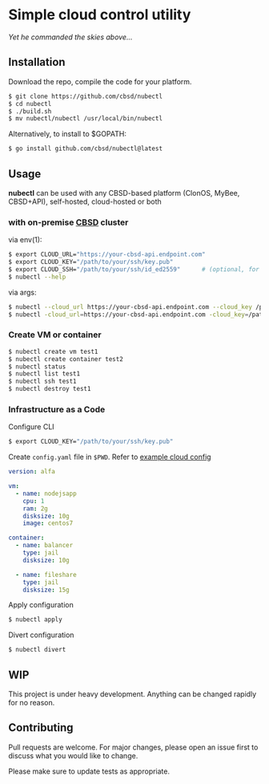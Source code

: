# Simple cloud control utility
*Yet he commanded the skies above...*


## Installation

Download the repo, compile the code for your platform.

```bash
$ git clone https://github.com/cbsd/nubectl
$ cd nubectl
$ ./build.sh
$ mv nubectl/nubectl /usr/local/bin/nubectl

```

Alternatively, to install to $GOPATH:
```bash
$ go install github.com/cbsd/nubectl@latest
```

## Usage

**nubectl** can be used with any CBSD-based platform (ClonOS, MyBee, CBSD+API), self-hosted, cloud-hosted or both

### with on-premise [CBSD](https://github.com/cbsd/cbsd) cluster

via env(1):

```bash
$ export CLOUD_URL="https://your-cbsd-api.endpoint.com"
$ export CLOUD_KEY="/path/to/your/ssh/key.pub"
$ export CLOUD_SSH="/path/to/your/ssh/id_ed2559"      # (optional, for SSH only )
$ nubectl --help
```

via args:

```bash
$ nubectl --cloud_url https://your-cbsd-api.endpoint.com --cloud_key /path/to/your/ssh/key.pub
$ nubectl -cloud_url=https://your-cbsd-api.endpoint.com -cloud_key=/path/to/your/ssh/key.pub
```

### Create VM or container
```bash
$ nubectl create vm test1
$ nubectl create container test2
$ nubectl status
$ nubectl list test1
$ nubectl ssh test1
$ nubectl destroy test1
```

### Infrastructure as a Code

Configure CLI

```bash
$ export CLOUD_KEY="/path/to/your/ssh/key.pub"
```

Create `config.yaml` file in `$PWD`. Refer to [example cloud config](dist.cloud.yaml)

```yaml
version: alfa

vm:
  - name: nodejsapp
    cpu: 1
    ram: 2g
    disksize: 10g
    image: centos7

container:
  - name: balancer
    type: jail
    disksize: 10g

  - name: fileshare
    type: jail
    disksize: 15g
```

Apply configuration

```bash
$ nubectl apply
```

Divert configuration

```bash
$ nubectl divert
```


## WIP
This project is under heavy development. Anything can be changed rapidly for no reason.

## Contributing
Pull requests are welcome. For major changes, please open an issue first to discuss what you would like to change.

Please make sure to update tests as appropriate.
